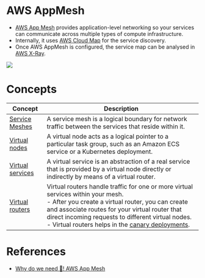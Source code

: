 # AWS AppMesh
- [AWS App Mesh](https://aws.amazon.com/app-mesh/) provides application-level networking so your services can communicate across multiple types of compute infrastructure.
- Internally, it uses [AWS Cloud Map](AWSCloudMap.md) for the service discovery.
- Once AWS AppMesh is configured, the service map can be analysed in [AWS X-Ray](../../8_ObservabilityLogsServices/AWSXRay.md).

![](https://miro.medium.com/max/1160/1*GiaSew6ulJAg7Ap9GWOd-w.webp)

# Concepts

| Concept                                                                                               | Description                                                                                                                                                                                                                                                                                                                                                           |
|-------------------------------------------------------------------------------------------------------|-----------------------------------------------------------------------------------------------------------------------------------------------------------------------------------------------------------------------------------------------------------------------------------------------------------------------------------------------------------------------|
| [Service Meshes](https://docs.aws.amazon.com/app-mesh/latest/userguide/meshes.html)                   | A service mesh is a logical boundary for network traffic between the services that reside within it.                                                                                                                                                                                                                                                                  |
| [Virtual nodes](https://docs.aws.amazon.com/app-mesh/latest/userguide/virtual_nodes.html)             | A virtual node acts as a logical pointer to a particular task group, such as an Amazon ECS service or a Kubernetes deployment.                                                                                                                                                                                                                                        |
| [Virtual services](https://docs.aws.amazon.com/app-mesh/latest/userguide/virtual_services.html)       | A virtual service is an abstraction of a real service that is provided by a virtual node directly or indirectly by means of a virtual router.                                                                                                                                                                                                                         |
| [Virtual routers](https://docs.aws.amazon.com/app-mesh/latest/userguide/virtual_routers.html)         | Virtual routers handle traffic for one or more virtual services within your mesh. <br/>- After you create a virtual router, you can create and associate routes for your virtual router that direct incoming requests to different virtual nodes.<br/>- Virtual routers helps in the [canary deployments](../../../13_DevOps/DeploymentTechniques.md). |

# References
- [Why do we need 🤔! AWS App Mesh](https://medium.com/@saimsafder14/why-do-we-need-aws-app-mesh-3f670e874f2)